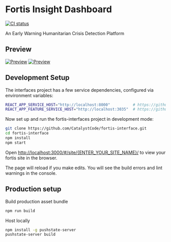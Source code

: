 # Fortis Insight Dashboard

[![CI status](https://travis-ci.org/CatalystCode/project-fortis-interfaces.svg?branch=master)](https://travis-ci.org/CatalystCode/project-fortis-interfaces)

An Early Warning Humanitarian Crisis Detection Platform

## Preview

[![Preview](https://cloud.githubusercontent.com/assets/7635865/22437397/c57eb276-e6dc-11e6-8fc4-7fdb332aae50.png)](https://cloud.githubusercontent.com/assets/7635865/22437397/c57eb276-e6dc-11e6-8fc4-7fdb332aae50.png)
[![Preview](https://cloud.githubusercontent.com/assets/7635865/22437264/42602c94-e6dc-11e6-8f52-21ed96b84ea8.png)](https://cloud.githubusercontent.com/assets/7635865/22437264/42602c94-e6dc-11e6-8f52-21ed96b84ea8.png)

## Development Setup

The interfaces project has a few service dependencies, configured via environment variables:

```sh
REACT_APP_SERVICE_HOST="http://localhost:8000"          # https://github.com/CatalystCode/project-fortis-services
REACT_APP_FEATURE_SERVICE_HOST="http://localhost:3035"  # https://github.com/CatalystCode/featureService
```

Now set up and run the fortis-interfaces project in development mode:

```sh
git clone https://github.com/CatalystCode/fortis-interface.git
cd fortis-interface
npm install
npm start
```

Open [http://localhost:3000/#/site/{ENTER_YOUR_SITE_NAME}/](http://localhost:3000/#/site/{ENTER_YOUR_SITE_NAME}/) to view your fortis site in the browser.

The page will reload if you make edits. You will see the build errors and lint warnings in the console.

## Production setup

Build production asset bundle

```sh
npm run build
```

Host locally

```sh
npm install -g pushstate-server
pushstate-server build
```
